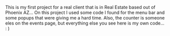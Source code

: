   
  This is my first project for a real client that is in Real Estate based out of Phoenix AZ... On this project I used some code I found for the menu bar and some popups that were giving me a hard time. Also, the counter is someone eles on the events page, but everything else you see here is my own code... :  ) 
